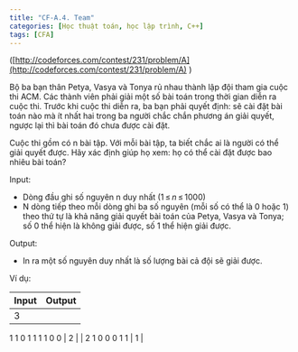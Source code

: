 ```yaml
---
title: "CF-A.4. Team"
categories: [Học thuật toán, học lập trình, C++]
tags: [CFA]
---
```


([http://codeforces.com/contest/231/problem/A](http://codeforces.com/contest/231/problem/A) )

Bộ ba bạn thân Petya, Vasya và Tonya rủ nhau thành lập đội tham gia cuộc thi ACM. Các thành viên phải giải một số bài toán trong thời gian diễn ra cuộc thi. Trước khi cuộc thi diễn ra, ba bạn phải quyết định: sẽ cài đặt bài toán nào mà ít nhất hai trong ba người chắc chắn phương án giải quyết, ngược lại thì bài toán đó chưa được cài đặt.

Cuộc thi gồm có n bài tập. Với mỗi bài tập, ta biết chắc ai là người có thể giải quyết được. Hãy xác định giúp họ xem: họ có thể cài đặt được bao nhiêu bài toán?

Input:

- Dòng đầu ghi số nguyên n duy nhất (1 ≤ _n_ ≤ 1000)
- N dòng tiếp theo mỗi dòng ghi ba số nguyên (mỗi số có thể là 0 hoặc 1) theo thứ tự là khả năng giải quyết bài toán của Petya, Vasya và Tonya; số 0 thể hiện là không giải được, số 1 thể hiện giải được.

Output:

- In ra một số nguyên duy nhất là số lượng bài cả đội sẽ giải được.

Ví dụ:

| **Input** | **Output** |
| --- | --- |
| 3
1 1 0
1 1 1
1 0 0 | 2 |
| 2
1 0 0
0 1 1 | 1 |
